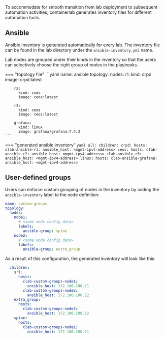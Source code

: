 To accommodate for smooth transition from lab deployment to subsequent automation activities, containerlab generates inventory files for different automation tools.

## Ansible
Ansible inventory is generated automatically for every lab. The inventory file can be found in the lab directory under the `ansible-inventory.yml` name.

Lab nodes are grouped under their kinds in the inventory so that the users can selectively choose the right group of nodes in the playbooks.

=== "topology file"
    ```yaml
    name: ansible
    topology:
      nodes:
        r1:
          kind: crpd
          image: crpd:latest

        r2:
          kind: ceos
          image: ceos:latest

        r3:
          kind: ceos
          image: ceos:latest

        grafana:
          kind: linux
          image: grafana/grafana:7.4.3
    ```
=== "generated ansible inventory"
    ```yaml
    all:
      children:
        crpd:
          hosts:
            clab-ansible-r1:
              ansible_host: <mgmt-ipv4-address>
        ceos:
          hosts:
            clab-ansible-r2:
              ansible_host: <mgmt-ipv4-address>
            clab-ansible-r3:
              ansible_host: <mgmt-ipv4-address>
        linux:
          hosts:
            clab-ansible-grafana:
              ansible_host: <mgmt-ipv4-address>
    ```

## User-defined groups
Users can enforce custom grouping of nodes in the inventory by adding the `ansible-inventory` label to the node definition:

```yaml
name: custom-groups
topology:
  nodes:
    node1:
      # <some node config data>
      labels:
        ansible-group: spine
    node2:
      # <some node config data>
      labels:
        ansible-group: extra_group
```

As a result of this configuration, the generated inventory will look like this:

```yaml
  children:
    srl:
      hosts:
        clab-custom-groups-node1:
          ansible_host: 172.100.100.11
        clab-custom-groups-node2:
          ansible_host: 172.100.100.12
    extra_group:
      hosts:
        clab-custom-groups-node2:
          ansible_host: 172.100.100.12
    spine:
      hosts:
        clab-custom-groups-node1:
          ansible_host: 172.100.100.11
```